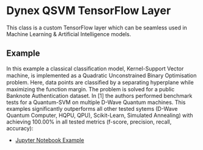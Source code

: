 # Dynex QSVM TensorFlow Layer

This class is a custom TensorFlow layer which can be seamless used in Machine Learning & Artificial Intelligence models.

## Example

In this example a classical classiﬁcation model, Kernel-Support Vector machine, is implemented as a Quadratic Unconstrained Binary Optimisation problem. Here, data points are classiﬁed by a separating hyperplane while maximizing the function margin. The problem is solved for a public Banknote Authentication dataset. In [1] the authors performed benchmark tests for a Quantum-SVM on multiple D-Wave Quantum machines. This examples significantly outperforms all other tested sytems (D-Wave Quantum Computer, HQPU, QPU), Scikit-Learn, Simulated Annealing) with achieving 100.00% in all tested metrics (f-score, precision, recall, accuracy):

- [Jupyter Notebook Example]()

